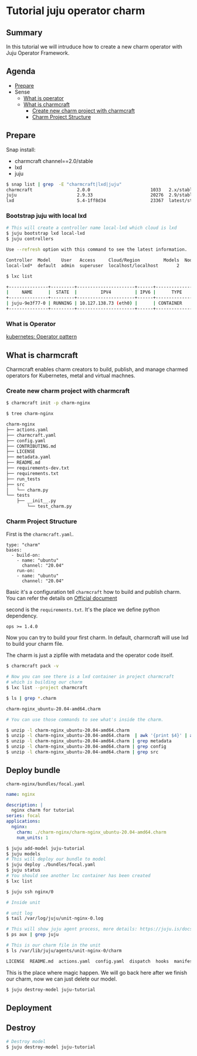 # Tutorial juju operator charm

## Summary

In this tutorial we will intruduce how to create a new charm operator with Juju Operator Framework.


## Agenda


- [Prepare](#prepare)
- Sense
    - [What is operator](#what-is-operator)
    - [What is charmcraft](#what-is-charmcraft)
        - [Create new charm project with charmcraft](#create-new-charm-project-with-charmcraft)
        - [Charm Project Structure](#charm-project-structure)



## Prepare

Snap install:

* charmcraft channel==2.0/stable
* lxd
* juju

```sh
$ snap list | grep  -E "charmcraft|lxd|juju"
charmcraft                 2.0.0                       1033   2.x/stable       canonical**   classic
juju                       2.9.33                      20276  2.9/stable       canonical**   classic
lxd                        5.4-1ff8d34                 23367  latest/stable    canonical**   -
```

### Bootstrap juju with local lxd

```sh
# This will create a controller name local-lxd which cloud is lxd
$ juju bootstrap lxd local-lxd
$ juju controllers

Use --refresh option with this command to see the latest information.

Controller  Model    User   Access     Cloud/Region         Models  Nodes    HA  Version
local-lxd*  default  admin  superuser  localhost/localhost       2      1  none  2.9.33  

$ lxc list 

+---------------+---------+----------------------+------+-----------------+-----------+
|     NAME      |  STATE  |         IPV4         | IPV6 |      TYPE       | SNAPSHOTS |
+---------------+---------+----------------------+------+-----------------+-----------+
| juju-9e3f77-0 | RUNNING | 10.127.138.73 (eth0) |      | CONTAINER       | 0         |
+---------------+---------+----------------------+------+-----------------+-----------+
```

### What is Operator

[kubernetes: Operator pattern](https://kubernetes.io/docs/concepts/extend-kubernetes/operator/)


## What is charmcraft

Charmcraft enables charm creators to build, publish, and manage charmed operators for Kubernetes, metal and virtual machnes.

### Create new charm project with charmcraft

```sh
$ charmcraft init -p charm-nginx

$ tree charm-nginx

charm-nginx
├── actions.yaml
├── charmcraft.yaml
├── config.yaml
├── CONTRIBUTING.md
├── LICENSE
├── metadata.yaml
├── README.md
├── requirements-dev.txt
├── requirements.txt
├── run_tests
├── src
│   └── charm.py
└── tests
    ├── __init__.py
        └── test_charm.py
```

### Charm Project Structure

First is the `charmcraft.yaml`.

```
type: "charm"
bases:
  - build-on:
    - name: "ubuntu"
      channel: "20.04"
    run-on:
    - name: "ubuntu"
      channel: "20.04"
```

Basic it's a configuration tell `charmcraft` how to build and publish charm. You can refer the details on [Official document](https://juju.is/docs/sdk/charmcraft-config)

second is the `requirements.txt`. It's the place we define python dependency.

```
ops >= 1.4.0
```

Now you can try to build your first charm. In default, charmcraft will use lxd to build your charm file.

The charm is just a zipfile with metadata and the operator code itself.

```sh
$ charmcraft pack -v

# Now you can see there is a lxd container in project charmcraft
# which is building our charm
$ lxc list --project charmcraft

$ ls | grep *.charm

charm-nginx_ubuntu-20.04-amd64.charm

# You can use those commands to see what's inside the charm.

$ unzip -l charm-nginx_ubuntu-20.04-amd64.charm
$ unzip -l charm-nginx_ubuntu-20.04-amd64.charm  | awk '{print $4}' | awk -F '/' '{print $1}' | uniq
$ unzip -l charm-nginx_ubuntu-20.04-amd64.charm | grep metadata
$ unzip -l charm-nginx_ubuntu-20.04-amd64.charm | grep config
$ unzip -l charm-nginx_ubuntu-20.04-amd64.charm | grep src
```


## Deploy bundle

`charm-nginx/bundles/focal.yaml`

```yaml
name: nginx

description: |
  nginx charm for tutorial
series: focal
applications:
  nginx:
    charm: ./charm-nginx/charm-nginx_ubuntu-20.04-amd64.charm
    num_units: 1
```

```sh
$ juju add-model juju-tutorial
$ juju models
# This will deploy our bundle to model 
$ juju deploy ./bundles/focal.yaml
$ juju status
# You should see another lxc container has been created
$ lxc list

$ juju ssh nginx/0

# Inside unit

# unit log
$ tail /var/log/juju/unit-nginx-0.log

# This will show juju agent process, more details: https://juju.is/docs/olm/agents
$ ps aux | grep juju

# This is our charm file in the unit
$ ls /var/lib/juju/agents/unit-nginx-0/charm

LICENSE  README.md  actions.yaml  config.yaml  dispatch  hooks  manifest.yaml  metadata.yaml  revision  src  venv
```

This is the place where magic happen. We will go back here after we finish our charm, now we can just delete our model.

```sh
$ juju destroy-model juju-tutorial
```

## Deployment


## Destroy

```sh
# Destroy model
$ juju destroy-model juju-tutorial
```
